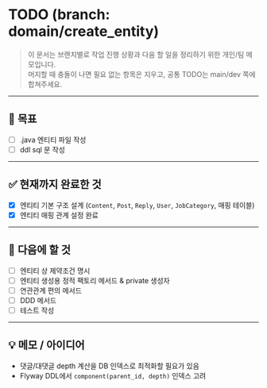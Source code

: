 # TODO (branch: domain/create_entity)

> 이 문서는 브랜치별로 작업 진행 상황과 다음 할 일을 정리하기 위한 개인/팀 메모입니다.  
> 머지할 때 충돌이 나면 필요 없는 항목은 지우고, 공통 TODO는 main/dev 쪽에 합쳐주세요.

---

## 📝 목표
- [ ] .java 엔티티 파일 작성
- [ ] ddl sql 문 작성

---

## ✅ 현재까지 완료한 것
- [x] 엔티티 기본 구조 설계 (`Content`, `Post`, `Reply`, `User`, `JobCategory`, 매핑 테이블)
- [x] 엔티티 매핑 관계 설정 완료 

---

## 📝 다음에 할 것
- [ ] 엔티티 상 제약조건 명시
- [ ] 엔티티 생성용 정적 팩토리 메서드 & private 생성자
- [ ] 연관관계 편의 메서드
- [ ] DDD 메서드
- [ ] 테스트 작성

---

## 💡 메모 / 아이디어
- 댓글/대댓글 depth 계산을 DB 인덱스로 최적화할 필요가 있음
- Flyway DDL에서 `component(parent_id, depth)` 인덱스 고려
